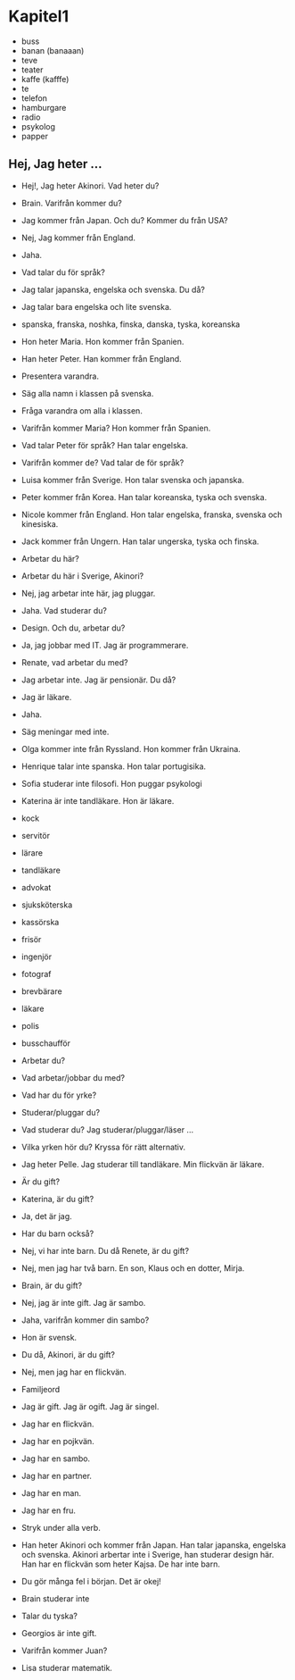 # Kapitel1

- buss
- banan (banaaan)
- teve
- teater
- kaffe (kafffe)
- te
- telefon
- hamburgare
- radio
- psykolog
- papper

## Hej, Jag heter ...

- Hej!, Jag heter Akinori. Vad heter du?
- Brain. Varifrån kommer du?
- Jag kommer från Japan. Och du? Kommer du från USA?
- Nej, Jag kommer från England.
- Jaha.
- Vad talar du för språk?
- Jag talar japanska, engelska och svenska. Du då?
- Jag talar bara engelska och lite svenska.

- spanska, franska, noshka, finska, danska, tyska, koreanska

- Hon heter Maria. Hon kommer från Spanien.
- Han heter Peter. Han kommer från England.

- Presentera varandra.
- Säg alla namn i klassen på svenska.
- Fråga varandra om alla i klassen.

- Varifrån kommer Maria? Hon kommer från Spanien.
- Vad talar Peter för språk? Han talar engelska.

- Varifrån kommer de? Vad talar de för språk?
- Luisa kommer från Sverige. Hon talar svenska och japanska.
- Peter kommer från Korea. Han talar koreanska, tyska och svenska.
- Nicole kommer från England. Hon talar engelska, franska, svenska och kinesiska.
- Jack kommer från Ungern. Han talar ungerska, tyska och finska.

- Arbetar du här?
- Arbetar du här i Sverige, Akinori?
- Nej, jag arbetar inte här, jag pluggar.
- Jaha. Vad studerar du?
- Design. Och du, arbetar du?
- Ja, jag jobbar med IT. Jag är programmerare.

- Renate, vad arbetar du med?
- Jag arbetar inte. Jag är pensionär. Du då?
- Jag är läkare.
- Jaha.

- Säg meningar med inte.
- Olga kommer inte från Ryssland. Hon kommer från Ukraina.
- Henrique talar inte spanska. Hon talar portugisika.
- Sofia studerar inte filosofi. Hon puggar psykologi
- Katerina är inte tandläkare. Hon är läkare.

- kock
- servitör
- lärare
- tandläkare
- advokat
- sjuksköterska
- kassörska
- frisör
- ingenjör
- fotograf
- brevbärare
- läkare
- polis
- busschaufför

- Arbetar du?
- Vad arbetar/jobbar du med?
- Vad har du för yrke?
- Studerar/pluggar du?
- Vad studerar du? Jag studerar/pluggar/läser ...

- Vilka yrken hör du? Kryssa för rätt alternativ.
- Jag heter Pelle. Jag studerar till tandläkare. Min flickvän är läkare.

- Är du gift?
- Katerina, är du gift?
- Ja, det är jag.
- Har du barn också?
- Nej, vi har inte barn. Du då Renete, är du gift?
- Nej, men jag har två barn. En son, Klaus och en dotter, Mirja.

- Brain, är du gift?
- Nej, jag är inte gift. Jag är sambo.
- Jaha, varifrån kommer din sambo?
- Hon är svensk.
- Du då, Akinori, är du gift?
- Nej, men jag har en flickvän.

- Familjeord
- Jag är gift. Jag är ogift. Jag är singel.
- Jag har en flickvän.
- Jag har en pojkvän.
- Jag har en sambo.
- Jag har en partner.
- Jag har en man.
- Jag har en fru.

- Stryk under alla verb.
- Han heter Akinori och kommer från Japan. Han talar japanska, engelska och
  svenska. Akinori arbertar inte i Sverige, han studerar design här. Han har
  en flickvän som heter Kajsa. De har inte barn.

- Du gör många fel i början. Det är okej!

- Brain studerar inte
- Talar du tyska?
- Georgios är inte gift.
- Varifrån kommer Juan?
- Lisa studerar matematik.
